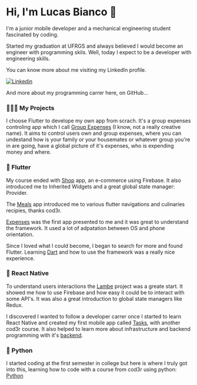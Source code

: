 # Hi, I'm Lucas Bianco 👋

I'm a junior mobile developer and a mechanical engineering student fascinated by coding.

Started my graduation at UFRGS and always believed I would become an engineer with programming skils. Well, today I expect to be a developer with engineering skills.

You can know more about me visiting my LinkedIn profile.

[![Linkedin](https://img.shields.io/badge/-LinkedIn-blue?style=flat-square&logo=Linkedin&logoColor=white)](https://www.linkedin.com/in/lucas-bianco-garcia-da-silva/)

And more about my programming carrer here, on GitHub...

### 🙋🏽‍♂️ My Projects

I choose Flutter to develope my own app from scrach. It's a group expenses controling app which I call [Group Expenses](https://github.com/lucasbiancogs/groupExpenses) (I know, not a really creative name). It aims to control users own and group expenses, where you can undestand how is your family or your housemates or whatever group you're in are going, have a global picture of it's expenses, who is expending money and where.

### 🎯 Flutter

My course ended with [Shop](https://github.com/lucasbiancogs/shop) app, an e-commerce using Firebase. It also introduced me to Inherited Widgets and a great global state manager: Provider.

The [Meals](https://github.com/lucasbiancogs/meals) app introduced me to various flutter navigations and culinaries recipies, thanks cod3r.

[Expenses](https://github.com/lucasbiancogs/expenses) was the first app presented to me and it was great to understand the framework. It used a lot of adpatation between OS and phone orientation.

Since I loved what I could become, I began to search for more and found Flutter. Learning [Dart](https://github.com/lucasbiancogs/dart) and how to use the framework was a really nice experience.

### 🚀 React Native

To understand users interactions the [Lambe](https://github.com/lucasbiancogs/lambe) project was a greate start. It showed me how to use Firebase and how easy it could be to interact with some API's. It was also a great introduction to global state managers like Redux. 

I discovered I wanted to follow a developer carrer once I started to learn React Native and created my first mobile app called [Tasks](https://github.com/lucasbiancogs/tasks), with another cod3r course. It also helped to learn more about infrastructure and backend programming with it's [backend](https://github.com/lucasbiancogs/tasks-backend).

### 🐍 Python
I started coding at the first semester in college but here is where I truly got into this, learning how to code with a course from cod3r using python: [Python](https://github.com/lucasbiancogs/python)



<!--
**lucasbiancogs/lucasbiancogs** is a ✨ _special_ ✨ repository because its `README.md` (this file) appears on your GitHub profile.

Here are some ideas to get you started:

- 🔭 I’m currently working on ...
- 🌱 I’m currently learning ...
- 👯 I’m looking to collaborate on ...
- 🤔 I’m looking for help with ...
- 💬 Ask me about ...
- 📫 How to reach me: ...
- 😄 Pronouns: ...
- ⚡ Fun fact: ...
-->
